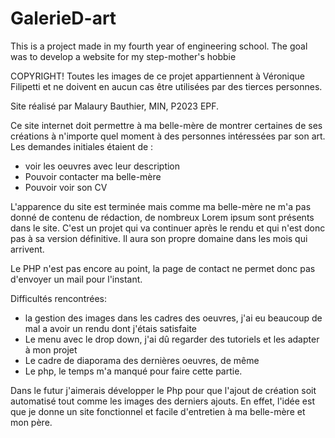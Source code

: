 # GalerieD-art
This is a project made in my fourth year of engineering school. The goal was to develop a website for my step-mother's hobbie

COPYRIGHT! Toutes les images de ce projet appartiennent à Véronique Filipetti et ne doivent en aucun cas être utilisées par des tierces personnes. 

Site réalisé par Malaury Bauthier, MIN, P2023 EPF.


Ce site internet doit permettre à ma belle-mère de montrer certaines de ses créations à n'importe quel moment à des personnes intéressées par son art.
Les demandes initiales étaient de :
- voir les oeuvres avec leur description
- Pouvoir contacter ma belle-mère
- Pouvoir voir son CV

L'apparence du site est terminée mais comme ma belle-mère ne m'a pas donné de contenu de rédaction, de nombreux Lorem ipsum sont présents dans le site. C'est un projet qui va continuer après le rendu et qui n'est donc pas à sa version définitive. Il aura son propre domaine dans les mois qui arrivent.

Le PHP n'est pas encore au point, la page de contact ne permet donc pas d'envoyer un mail pour l'instant.

Difficultés rencontrées:
- la gestion des images dans les cadres des oeuvres, j'ai eu beaucoup de mal a avoir un rendu dont j'étais satisfaite
- Le menu avec le drop down, j'ai dû regarder des tutoriels et les adapter à mon projet
- Le cadre de diaporama des dernières oeuvres, de même
- Le php, le temps m'a manqué pour faire cette partie.

Dans le futur j'aimerais développer le Php pour que l'ajout de création soit automatisé tout comme les images des derniers ajouts. En effet, l'idée est que je donne un site fonctionnel et facile d'entretien à ma belle-mère et mon père.
